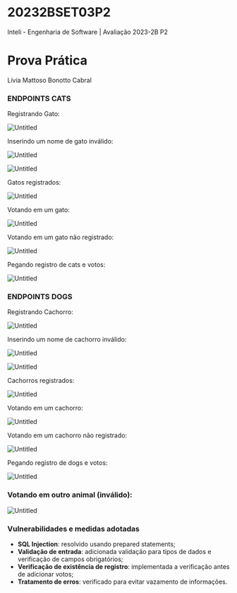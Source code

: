 # 20232BSET03P2
Inteli - Engenharia de Software | Avaliação 2023-2B P2


# Prova Prática

Lívia Mattoso Bonotto Cabral

### ENDPOINTS CATS

Registrando Gato:

![Untitled](./assets/registrando_gatos.png)

Inserindo um nome de gato inválido:

![Untitled](./assets/gato_invalido_1.png)

![Untitled](./assets/gato_invalido_2.png)

Gatos registrados:

![Untitled](./assets/gatos_registrados.png)

Votando em um gato:

![Untitled](./assets/votando_gato.png)

Votando em um gato não registrado: 

![Untitled](./assets/votando_gato_nao_registrado.png)

Pegando registro de cats e votos:

![Untitled](./assets/registro_cats_votos.png)

### ENDPOINTS DOGS

Registrando Cachorro:

![Untitled](./assets/registro_dogs_voto.png)

Inserindo um nome de cachorro inválido:

![Untitled](./assets/dog_invalido_1.png)

![Untitled](./assets/dog_invalido_2.png)

Cachorros registrados: 

![Untitled](./assets/dogs_registrados.png)

Votando em um cachorro:

![Untitled](./assets/votando_dog.png)

Votando em um cachorro não registrado: 

![Untitled](/assets/votando_dog_nao_registrado.png)

Pegando registro de dogs e votos:

![Untitled](./assets/registro_dogs_voto.png)

### Votando em outro animal (inválido):

![Untitled](./assets/animal_invalido.png)

### Vulnerabilidades e medidas adotadas

- **SQL Injection**: resolvido usando prepared statements;
- **Validação de entrada**: adicionada validação para tipos de dados e verificação de campos obrigatórios;
- **Verificação de existência de registro**: implementada a verificação antes de adicionar votos;
- **Tratamento de erros**: verificado para evitar vazamento de informações.
